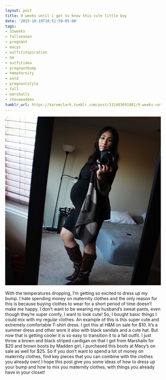 ```yaml
---
layout: post
title: 9 weeks until i get to know this cute little boy
date: '2015-10-19T10:51:59-05:00'
tags:
- 31weeks
- fallseason
- pregnant
- macys
- outfitinspiration
- hm
- outfitidea
- pregnantbump
- hmmaternity
- ootd
- pregnantstyle
- fall
- marshalls
- stevemadden
tumblr_url: https://karemclark.tumblr.com/post/131493691801/9-weeks-until-i-get-to-know-this-cute-little-boy
---
```

 ![](/tumblr_files/tumblr_nwh5enF1cV1u2lcj1o1_1280.jpg)  

With the temperatures dropping, I’m getting so excited to dress up my bump. I hate spending money on maternity clothes and the only reason for this is because buying clothes to wear for a short period of time doesn’t make me happy. I don’t want to be wearing my husband’s sweat pants, even though they’re super comfy, I want to look cute! So, I bought basic things I could mix with my regular clothes. An example of this is this super cute and extremely comfortable T-shirt dress. I got this at H&M on sale for $10. It’s a summer dress and other wore it also with black sandals and a cute hat. But now that is getting cooler it is so easy to transition it to a fall outfit. I just throw a brown and black striped cardigan on that I got from Marshalls for $20 and brown boots by Madden girl, I purchased this boots at Macy’s on sale as well for $25. So if you don’t want to spend a lot of money on maternity clothes, find key pieces that you can combine with the clothes you already own! I hope this post give you some ideas of how to dress up your bump and how to mix you maternity clothes, with things you already have in your closet!

